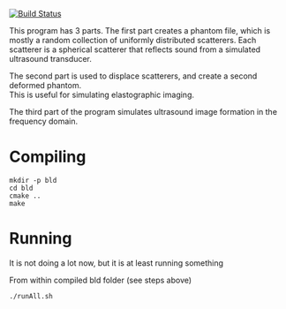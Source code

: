 [![Build Status](https://travis-ci.org/BenBoZ/ultrasound-simulation.svg?branch=master)](https://travis-ci.org/BenBoZ/ultrasound-simulation)

This program has 3 parts.  The first part creates a phantom file, which is
mostly a random collection of uniformly distributed scatterers.  Each scatterer
is a spherical scatterer that reflects sound from a simulated ultrasound transducer.

The second part is used to displace scatterers, and create a second deformed phantom.  
This is useful for simulating elastographic imaging.

The third part of the program simulates ultrasound image formation in the frequency domain.

Compiling
=========

    mkdir -p bld
    cd bld
    cmake ..
    make

Running
=======
It is not doing a lot now, but it is at least running something

From within compiled bld folder (see steps above)

    ./runAll.sh

